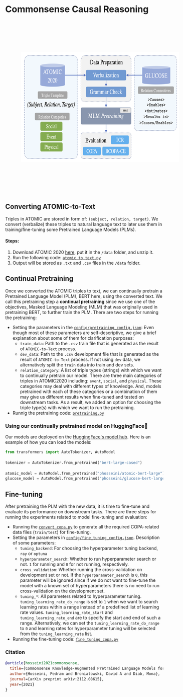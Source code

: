 # Commonsense Causal Reasoning

<p align="center">
  <img src='overview.png' width='600' height='350' style="vertical-align:middle;margin:100px 50px">
</p>

## Converting ATOMIC-to-Text
Triples in ATOMIC are stored in form of: `(subject, relation, target)`. We convert (verbalize) these triples to natural language text to later use them in training/fine-tuning some Pretrained Language Models (PLMs).
#### Steps:
1. Download ATOMIC 2020 [here](https://allenai.org/data/atomic-2020), put it in the `/data` folder, and unzip it.
2. Run the following code: [`atomic_to_text.py`](https://github.com/phosseini/causal-reasoning/blob/main/atomic_to_text.py)
3. Output will be stored as `.txt` and `.csv` files in the `/data` folder.


## Continual Pretraining
Once we converted the ATOMIC triples to text, we can continually pretrain a Pretrained Language Model (PLM), BERT here, using the converted text. We call this pretraining step a **continual pretraining** since we use one of the objectives, Masked Language Modeling (MLM) that was originally used in pretraining BERT, to further train the PLM. There are two steps for running the pretraining:
* Setting the parameters in the [`config/pretraining_config.json`](https://github.com/phosseini/causal-reasoning/blob/main/config/pretraining_config.json): Even though most of these parameters are self-descriptive, we give a brief explanation about some of them for clarification purposes:
  * `train_data`: Path to the `.csv` train file that is generated as the result of `ATOMIC-to-Text` process.
  * `dev_data`: Path to the `.csv` development file that is generated as the result of `ATOMIC-to-Text` process. If not using `dev` data, we alternatively split the `train` data into train and dev sets.
  * `relation_category`: A list of triple types (strings) with which we want to continually pretrain our model. There are three main categories of triples in ATOMIC2020 including: `event`, `social`, and `physical`. These categories may deal with different types of knowledge. And, models pretrained with each of these categories or a combination of them may give us different results when fine-tuned and tested on downstream tasks. As a result, we added an option for choosing the triple type(s) with which we want to run the pretraining.
* Runnig the pretraining code: [`pretraining.py`](https://github.com/phosseini/causal-reasoning/blob/main/pretraining.py)

### Using our continually pretrained model on HuggingFace🤗
Our models are deployed on the [HuggingFace's model hub](https://huggingface.co/models). Here is an example of how you can load the models:

```python
from transformers import AutoTokenizer, AutoModel

tokenizer = AutoTokenizer.from_pretrained("bert-large-cased")

atomic_model = AutoModel.from_pretrained("phosseini/atomic-bert-large")
glucose_model = AutoModel.from_pretrained("phosseini/glucose-bert-large")
```

## Fine-tuning
After pretraining the PLM with the new data, it is time to fine-tune and evaluate its performance on downstream tasks. There are three steps for running the experiments related to model fine-tuning and evaluation:
* Running the [`convert_copa.py`](https://github.com/phosseini/causal-reasoning/blob/main/convert_copa.py) to generate all the required COPA-related data files (`train/test`) for fine-tuning.
* Setting the parameters in [`config/fine_tuning_config.json`](https://github.com/phosseini/causal-reasoning/blob/main/config/fine_tuning_config.json). Description of some parameters:
  * `tuning_backend`: For choosing the hyperparameter tuning backend, `ray` or `optuna`
  * `hyperparameter_search`: Whether to run hyperparameter search or not. `1` for running and `0` for not running, respectively.
  * `cross_validation`: Whether running the cross-validation on development set or not. If the `hyperparameter_search` is `0`, this parameter will be ignored since if we do not want to fine-tune the model with a known set of hyperparameters there is no need to run cross-validation on the development set.
  * `tuning_*`: All parameters related to hyperparameter tuning. `tuning_learning_rate_do_range` is set to `1` when we want to search learning rates within a range instead of a predefined list of learning rate values. `tuning_learning_rate_start` and `tuning_learning_rate_end` are to specify the start and end of such a range. Alternatively, we can set the `tuning_learning_rate_do_range` to `0` and learning rates for hyperparameter tuning will be selected from the `tuning_learning_rate` list.
 * Running the fine-tuning code: [`fine_tuning_copa.py`](https://github.com/phosseini/causal-reasoning/blob/main/fine_tuning_copa.py)

### Citation
```bibtex
@article{hosseini2021commonsense,
  title={Commonsense Knowledge-Augmented Pretrained Language Models for Causal Reasoning Classification},
  author={Hosseini, Pedram and Broniatowski, David A and Diab, Mona},
  journal={arXiv preprint arXiv:2112.08615},
  year={2021}
}
```
